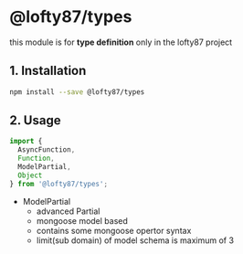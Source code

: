 # @lofty87/types

this module is for **type definition** only in the lofty87 project

## 1. Installation

```bash
npm install --save @lofty87/types
```

## 2. Usage

```ts
import {
  AsyncFunction,
  Function,
  ModelPartial,
  Object
} from '@lofty87/types';
```

* ModelPartial
  * advanced Partial
  * mongoose model based
  * contains some mongoose opertor syntax
  * limit(sub domain) of model schema is maximum of 3